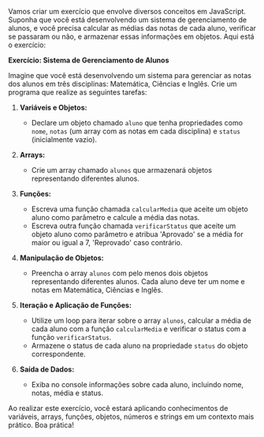


Vamos criar um exercício que envolve diversos conceitos em JavaScript. Suponha que você está desenvolvendo um sistema de gerenciamento de alunos, e você precisa calcular as médias das notas de cada aluno, verificar se passaram ou não, e armazenar essas informações em objetos. Aqui está o exercício:

**Exercício: Sistema de Gerenciamento de Alunos**

Imagine que você está desenvolvendo um sistema para gerenciar as notas dos alunos em três disciplinas: Matemática, Ciências e Inglês. Crie um programa que realize as seguintes tarefas:

1. **Variáveis e Objetos:**
    - Declare um objeto chamado `aluno` que tenha propriedades como `nome`, `notas` (um array com as notas em cada disciplina) e `status` (inicialmente vazio).


2. **Arrays:**
    - Crie um array chamado `alunos` que armazenará objetos representando diferentes alunos.


3. **Funções:**
    - Escreva uma função chamada `calcularMedia` que aceite um objeto aluno como parâmetro e calcule a média das notas.
    - Escreva outra função chamada `verificarStatus` que aceite um objeto aluno como parâmetro e atribua 'Aprovado' se a média for maior ou igual a 7, 'Reprovado' caso contrário.


4. **Manipulação de Objetos:**
    - Preencha o array `alunos` com pelo menos dois objetos representando diferentes alunos. Cada aluno deve ter um nome e notas em Matemática, Ciências e Inglês.


5. **Iteração e Aplicação de Funções:**
    - Utilize um loop para iterar sobre o array `alunos`, calcular a média de cada aluno com a função `calcularMedia` e verificar o status com a função `verificarStatus`.
    - Armazene o status de cada aluno na propriedade `status` do objeto correspondente.


6. **Saída de Dados:**
    - Exiba no console informações sobre cada aluno, incluindo nome, notas, média e status.

Ao realizar este exercício, você estará aplicando conhecimentos de variáveis, arrays, funções, objetos, números e strings em um contexto mais prático. Boa prática!